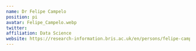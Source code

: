 ```yaml
---
name: Dr Felipe Campelo
position: pi
avatar: Felipe_Campelo.webp
twitter: 
affiliation: Data Science
website: https://research-information.bris.ac.uk/en/persons/felipe-campelo
---
```

